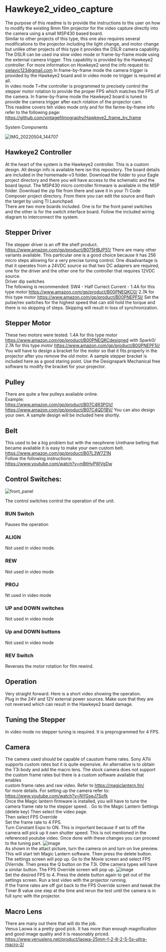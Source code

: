 # Hawkeye2_video_capture
The purpose of this  readme is to provide the instructions to the user on how to modify the existing 8mm film projector for the video capture directly into the camera using a small MSP430 based board.  
Similar to other projects of this type, this one also requires several modifications to the projector including the light change, and motor change but unlike other projects of this type it provides the DSLR camera capability. The DSLR can be used ina slow video mode or frame-by-frame mode using the external camera trigger. This capability is provided by the Hawkeye2 controller. 
For more information on Howkeye2 send the info request to:  
sjelavic123@gmail.com
In frame-by-frame mode the camera trigger is provided by the Hawkeye2 board and in video mode no trigger is required at all.  
In video mode T=the controller is programmed to precisely control the stepper motor rotation to provide the proper FPS which matches the FPS of the camera.
In frame-by-frame mode the Hawkeye2 board is tuned to provide the camera trigger after each rotation of the projector cam.  
This readme covers teh video mode only and for the farme-by-frame info refer to the following page:
https://github.com/vintagefilmography/Hawkeye2_frame_by_frame  


System Components

![IMG_20220504_144707](https://user-images.githubusercontent.com/48537944/166855115-0297680d-0524-4b80-a290-e62c47861d60.jpg)

## Hawkeye2 Controller  
At the heart of the system is the Hawkeye2 controller. This is a custom design. All design info is available here isn this repository. The board details are included in  the homemade-v3 folder. Download the folder to your Eagle project directory and there you will have access to the schematic and the board layout. 
The MSP430 micro controller firmware is available in the MSP folder. Download the zip file from there and save it in your TI Code Composer project directory. From there you can edit the source and flash the target by using TI Launchpad.  
There are two more boards included. One is for the front panel switches and the other is for the switch interface board. Follow the included wiring diagram to interconnect the system.
## Stepper Driver  
The stepper driver is an off the shelf product. 
https://www.amazon.com/gp/product/B075HBJP51/
There are many other variants available. This particular one is a good choice because it has 256 micro steps allowing for a very precise tuning control. One disadvantage is that it operates from a 24VDC source so that two DC adaprers are required, one for the driver and the other one for the controller that requires 12VDC source.  
Driver dip switches  
The following is recommended:
SW4 - Half Currect
Current - 
1.4A for this type motor https://www.amazon.com/gp/product/B00PNEQKC0/
2.7A for this type motor https://www.amazon.com/gp/product/B00PNEPF5I/
Set the pulse/rev switches for the highest speed that can still hold the torque and there is no skipping of steps. Skipping will result in loss of synchronization.  
## Stepper Motor  
These two motors were tested.
1.4A for this type motor https://www.amazon.com/gp/product/B00PNEQKCdesigned with Spark0/
2.7A for this type motor https://www.amazon.com/gp/product/B00PNEPF5I/
You will have to design a bracket for the motor so that it fits properly in the projector after you remove the old motor. 
A sample stepper bracket is included here as a good staring point. Use the Designspark Mechanical free software to modify the bracket for your projector.

## Pulley
There are quite a few pulleys avaliable online.  
Example:  
https://www.amazon.com/gp/product/B07C4R3PGV/  
https://www.amazon.com/gp/product/B07C4QD1BV/
You can also design your own. A sample design will be included here shortly.

## Belt
This used to be a big problem but with the neophrene Urethane belting that became available it is easy to make your own custom belt.
https://www.amazon.com/gp/product/B07L3W7Z1N  
Follow the following instructions:  
https://www.youtube.com/watch?v=mBtHvPWVgDw

## Control Switches:


![front_panel](https://user-images.githubusercontent.com/48537944/167196521-d25ae0d0-ba29-4e8c-b0fa-85e9202a8518.png)

The control switches control the operation of the unit.  
### RUN Switch
Pauses the operation  
### ALIGN
Not used in video mode.  
### REW
Not used in video mode
### PROJ 
Nt used in video mode
### UP and DOWN switches 
Not used in video mode
### Up and DOWN buttons
Not used in video mode
### REV Switch 
Reverses the motor rotation for film rewind.  

## Operation
Very straight forward. Here is a short video showing the operation.  
Plug in the 24V and 12V external power sources. Make sure that they are not reversed which can result in the Hawkeye2 board damage.  

## Tuning the Stepper  
In video mode no stepper tuning is required. It is preprogrammed for 4 FPS.

## Camera  
The camera used should be capable of caustom frame rates. 
Sony A7iii supports custom rates but it is quite expensive.
An alternative is to obtain the T3i body and add the macro lens. 
The stock camera does not support the custom frame rates but there is a custom software available that enables   
custom frame rates and raw video.
Refer to https://magiclantern.fm/  
for more details.
For setting up the camera refer to:
https://www.youtube.com/watch?v=NYGseJ7Sofk  
Once the Magic lantern firmware is installed, you will have to tune the camera frame rate to the stepper speed. .
Go to  the Magic Lantern Settings (delete key)
Then select the video page.  
Then select FPS Override  
Set the frame rate to 4 FPS.  
Turn Constant Expo to ON. This is important because if set to off the camera will pick up it own shutter speed.
This is not mentioned in the referenced youtube video.
Once done with these changes you can proceed to the tuning part. 
![image](https://user-images.githubusercontent.com/48537944/172065363-53090a44-6c1e-469d-9352-3fc1c2dfb79d.png)  
As shown in the attact picture, turn the camera on and turn on live preview. This will start teh Magic Lantern software. Then press the delete button. The settings screen will pop up. Go to  the Movie screen and select FPS OVerride. Then press the Q button on the T3i. Othe camera types will have a similar button. The FPS Override screen will pop up. 
![image](https://user-images.githubusercontent.com/48537944/172065508-eeb83ff0-b7ae-45aa-86df-2e59e3ea5d34.png)  
Set the desired FPS to 4. 
Press the delete button again to get out of the settings screen.
Run a test video with the projector running.   
If the frame rates are off got back to the FPS Override screen and tweak the Timer B value one step at the time and rerun the test until the camera is in full sync with the projector.

## Macro Lens
There are many out there that will do the job.  
Venus Laowa is a pretty good pick. It has more than enough magnification and good image quality and it is reasonably priced.
https://www.venuslens.net/product/laowa-25mm-f-2-8-2-5-5x-ultra-macro-2/  





